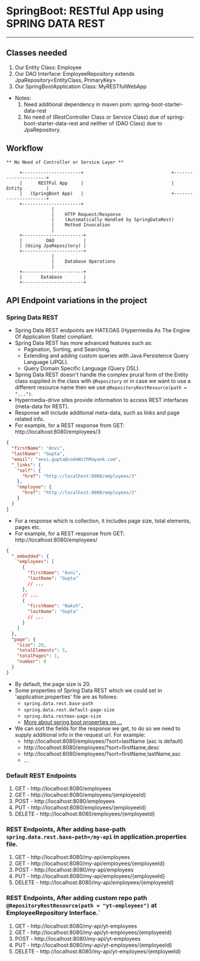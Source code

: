 # SpringBoot: RESTful App using SPRING DATA REST

---

## Classes needed

1. Our Entity Class: Employee
2. Our DAO Interface: EmployeeRepository extends JpaRepository<EntityClass, PrimaryKey>
3. Our SpringBootApplication Class: MyRESTfulWebApp

- Notes:
    1. Need additional dependency in maven pom: spring-boot-starter-data-rest
    2. No need of (RestController Class or Service Class) due of spring-boot-starter-data-rest and neither of (DAO
       Class) due to JpaRepository.

## Workflow

    ** No Need of Controller or Service Layer **

         +----------------------+                                 +----------------------+
         |      RESTFul App     |                                 |       Entity         |
         |   (SpringBoot App)   |                                 +----------------------+                
         +----------------------+                              
                     |   
                     |    HTTP Request/Response
                     |    (Automatically Handled by SpringDataRest)
                     |    Method Invocation
                     |   
         +-----------------------+
         |         DAO           |
         | (Using JpaRepository) |
         +-----------------------+
                     |   
                     |    Database Operations
                     |   
         +-----------------------+
         |       Database        |
         +-----------------------+

## API Endpoint variations in the project

### Spring Data REST

- Spring Data REST endpoints are HATEOAS (Hypermedia As The Engine Of Application State) compliant.
- Spring Data REST has more advanced features such as:
    - Pagination, Sorting, and Searching.
    - Extending and adding custom queries with Java Persistence Query Language (JPQL).
    - Query Domain Specific Language (Query DSL).
- Spring Data REST doesn't handle the complex prural form of the Entity class supplied in the class with `@Repository`
  or in case we want to use a different resource name then we use `@RepositoryRestResource(path = "...")`.
- Hypermedia-drive sites provide information to access REST interfaces (meta-data for REST).
- Response will include additional meta-data, such as links and page related info.
- For example, for a REST response from GET: http://localhost:8080/employees/3

```json
{
  "firstName": "Anvi",
  "lastName": "Gupta",
  "email": "anvi.gupta@codeWithMayank.com",
  "_links": {
    "self": {
      "href": "http://localhost:8080/employees/3"
    },
    "employee": {
      "href": "http://localhost:8080/employees/3"
    }
  }
}
```

- For a response which is collection, it includes page size, total elements, pages etc.
- For example, for a REST response from GET: http://localhost:8080/employees/

```json
{
  "_embedded": {
    "employees": [
      {
        "firstName": "Avni",
        "lastName": "Gupta"
        // ...
      },
      // ...
      {
        "firstName": "Naksh",
        "lastName": "Gupta"
        // ...
      }
    ]
  },
  "page": {
    "size": 20,
    "totalElements": 5,
    "totalPages": 1,
    "number": 0
  }
}
```

- By default, the page size is 20.
- Some properties of Spring Data REST which we could set in 'application.properties' file are as follows:
    - `spring.data.rest.base-path`
    - `spring.data.rest.default-page-size`
    - `spring.data.restmax-page-size`
    - [More about spring boot properties on ...](https://docs.spring.io/spring-boot/docs/current/reference/html/application-properties.html#appendix.application-properties)
- We can sort the fields for the response we get, to do so we need to supply additional info in the request url. For example:
  - http://localhost:8080/employees/?sort=lastName (asc is default)
  - http://localhost:8080/employees/?sort=firstName,desc
  - http://localhost:8080/employees/?sort=firstName,lastName,asc
  - ...

### Default REST Endpoints

1. GET - http://localhost:8080/employees
2. GET - http://localhost:8080/employees/{employeeId}
3. POST - http://localhost:8080/employees
4. PUT - http://localhost:8080/employees/{employeeId}
5. DELETE - http://localhost:8080/employees/{employeeId}

### REST Endpoints, After adding base-path `spring.data.rest.base-path=/my-api` in application.properties file.

1. GET - http://localhost:8080/my-api/employees
2. GET - http://localhost:8080/my-api/employees/{employeeId}
3. POST - http://localhost:8080/my-api/employees
4. PUT - http://localhost:8080/my-api/employees/{employeeId}
5. DELETE - http://localhost:8080/my-api/employees/{employeeId}

### REST Endpoints, After adding custom repo path `@RepositoryRestResource(path = "yt-employees")` at EmployeeRepository Interface.`

1. GET - http://localhost:8080/my-api/yt-employees
2. GET - http://localhost:8080/my-api/yt-employees/{employeeId}
3. POST - http://localhost:8080/my-api/yt-employees
4. PUT - http://localhost:8080/my-api/yt-employees/{employeeId}
5. DELETE - http://localhost:8080/my-api/yt-employees/{employeeId}